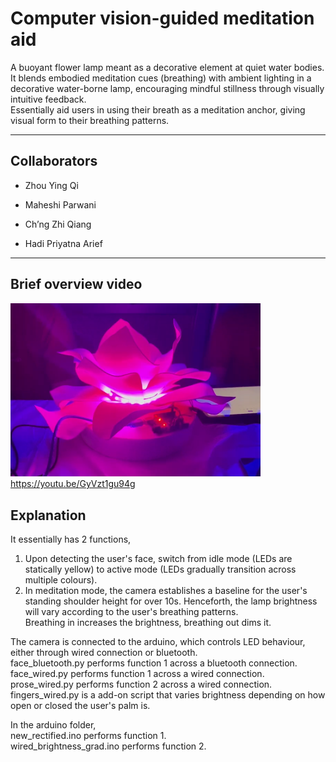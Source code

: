 # Computer vision-guided meditation aid

A buoyant flower lamp meant as a decorative element at quiet water bodies. It blends embodied meditation cues (breathing) with ambient lighting in a decorative water-borne lamp, encouraging mindful stillness through visually intuitive feedback.<br>
Essentially aid users in using their breath as a meditation anchor, giving visual form to their breathing patterns.

---

## Collaborators

- Zhou Ying Qi
  
- Maheshi Parwani
  
- Ch’ng Zhi Qiang
  
- Hadi Priyatna Arief

---

## Brief overview video
<img src="/README_images/flower.png" alt="flower lamp" width="400"/> <br>
https://youtu.be/GyVzt1gu94g

## Explanation

It essentially has 2 functions,<br>

1) Upon detecting the user's face, switch from idle mode (LEDs are statically yellow) to active mode (LEDs gradually transition across multiple colours).<br>
2) In meditation mode, the camera establishes a baseline for the user's standing shoulder height for over 10s. Henceforth, the lamp brightness will vary according to the user's breathing patterns.<br>
Breathing in increases the brightness, breathing out dims it.<br>

The camera is connected to the arduino, which controls LED behaviour, either through wired connection or bluetooth.<br>
face_bluetooth.py performs function 1 across a bluetooth connection.<br>
face_wired.py performs function 1 across a wired connection.<br>
prose_wired.py performs function 2 across a wired connection.<br>
fingers_wired.py is a add-on script that varies brightness depending on how open or closed the user's palm is.<br>

In the arduino folder,<br>
new_rectified.ino performs function 1.<br>
wired_brightness_grad.ino performs function 2.<br>


